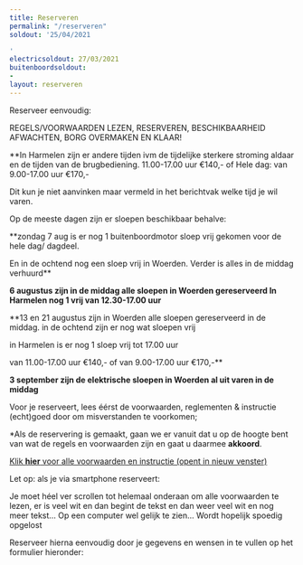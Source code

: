 ```yaml
---
title: Reserveren
permalink: "/reserveren"
soldout: '25/04/2021

'
electricsoldout: 27/03/2021
buitenboordsoldout:
- 
layout: reserveren
---
```



Reserveer eenvoudig:

REGELS/VOORWAARDEN LEZEN, RESERVEREN, BESCHIKBAARHEID AFWACHTEN, BORG OVERMAKEN EN KLAAR! 

**In Harmelen zijn er andere tijden ivm de tijdelijke sterkere stroming aldaar en de tijden van de brugbediening.
11.00-17.00 uur €140,-
 of 
Hele dag: van 9.00-17.00 uur €170,-

Dit kun je niet aanvinken maar vermeld in het berichtvak welke tijd je wil varen.

Op de meeste dagen zijn er sloepen beschikbaar behalve: 

**zondag 7 aug is er nog 1 buitenboordmotor sloep vrij gekomen voor de hele dag/ dagdeel.     

En in de ochtend nog een sloep vrij in Woerden.
Verder is alles in de middag verhuurd** 


**6 augustus zijn in de middag alle sloepen in Woerden gereserveerd 
In Harmelen nog 1 vrij van 12.30-17.00 uur** 

**13 en 21 augustus zijn in Woerden alle sloepen gereserveerd in de middag.
in de ochtend zijn er nog wat sloepen vrij 

in Harmelen is er nog 1 sloep vrij tot 17.00 uur  

van 11.00-17.00 uur €140,- 
of van 
9.00-17.00 uur €170,-**

**3 september zijn de elektrische sloepen in Woerden al uit varen in de middag**

Voor je reserveert, lees éérst de voorwaarden, reglementen & instructie (echt)goed door om misverstanden te voorkomen;

*Als de reservering is gemaakt, gaan we er vanuit dat u op de hoogte bent van wat de regels en voorwaarden zijn en gaat u daarmee **akkoord**.

[Klik **hier** voor alle voorwaarden en instructie (opent in nieuw venster)](http://descheepsjongens.nl/voorwaarden)

Let op: als je via smartphone reserveert: 

Je moet héel ver scrollen tot helemaal onderaan om alle voorwaarden te lezen, er is veel wit en dan begint de tekst en dan weer veel wit en nog meer tekst... Op een computer wel gelijk te zien... Wordt hopelijk spoedig opgelost

Reserveer hierna eenvoudig door je gegevens en wensen in te vullen op het formulier hieronder:
